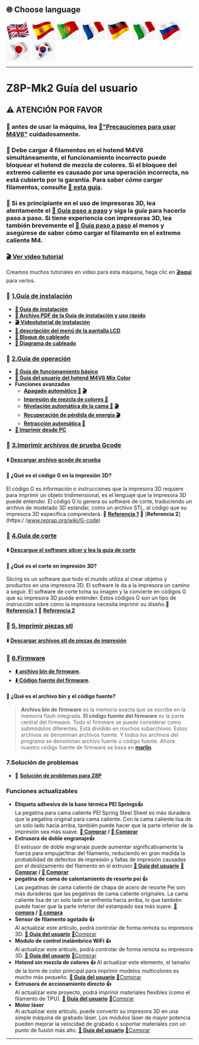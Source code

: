 ## <a id="choose-language">:globe_with_meridians: Choose language </a>
[![](./lanpic/EN.png)](./readme.md)
[![](./lanpic/ES.png)](./readme-es.md)
[![](./lanpic/PT.png)](./readme-pt.md)
[![](./lanpic/FR.png)](./readme-fr.md)
[![](./lanpic/DE.png)](./readme-de.md)
[![](./lanpic/IT.png)](./readme-it.md)
[![](./lanpic/RU.png)](./readme-ru.md)
[![](./lanpic/JP.png)](./readme-jp.md)
[![](./lanpic/KR.png)](./readme-kr.md)
<!-- [![](./lanpic/SA.png)](./readme-ar.md) -->

------
# Z8P-Mk2 Guía del usuario 
## :warning: ATENCIÓN POR FAVOR
### :loudspeaker: antes de usar la máquina, lea [:book:"Precauciones para usar M4V6"](https://github.com/ZONESTAR3D/Upgrade-kit-guide/blob/main/HOTEND/M4/M4_V6/M4V6_Precaution.md) cuidadosamente.
### :loudspeaker: Debe cargar 4 filamentos en el hotend M4V6 simultáneamente, el funcionamiento incorrecto puede bloquear el hotend de mezcla de colores. Si el bloqueo del extremo caliente es causado por una operación incorrecta, no está cubierto por la garantía. Para saber cómo cargar filamentos, consulte [:book: esta guía](https://github.com/ZONESTAR3D/Z8P/blob/main/Z8P-MK2/2-Operation_Guide/readme.md#load-filaments).
### :loudspeaker: Si es principiante en el uso de impresoras 3D, lea atentamente el [:book: Guía paso a paso][step_by_step_guide] y siga la guía para hacerlo paso a paso. Si tiene experiencia con impresoras 3D, lea también brevemente el [:book: Guía paso a paso][step_by_step_guide] al menos y asegúrese de saber cómo cargar el filamento en el extremo caliente M4.

### [:clapper: Ver video tutorial](https://github.com/ZONESTAR3D/Z8P/blob/main/Z8P-MK2/6-VideoTutorial)
Creamos muchos tutoriales en vídeo para esta máquina, haga clic en [:clapper:**aquí**](https://github.com/ZONESTAR3D/Z8P/blob/main/Z8P-MK2/6-VideoTutorial) para verlos.

### :file_folder: [1.Guía de instalación][INSTALLATION]
- **[:book: Guía de instalación][INSTALLATION]**
- **[:blue_book: Archivo PDF de la Guía de instalación y uso rápido](https://github.com/ZONESTAR3D/Z8P/tree/main/Z8P-MK2/Z8PMK2_Installation_and_quick_use_guide.pdf)**
- **[:clapper: Videotutorial de instalación](https://youtu.be/-oieO7U0LCc)**
- **[:book: descripción del menú de la pantalla LCD][LCD_MENU]**
- **[:art: Bloque de cableado](https://github.com/ZONESTAR3D/Z8P/tree/main/Z8P-MK2/1-Installation_Guide/Z8PMK2_Wiring_Block.jpg)**
- **[:art: Diagrama de cableado](https://github.com/ZONESTAR3D/Z8P/tree/main/Z8P-MK2/1-Installation_Guide/Z8PM4-MK2_Wiring_Diagram.jpg)**

### :file_folder: [2.Guía de operación][Operation_Guide]
- **[:book: Guía de funcionamiento básico][Operation_Guide]**
- **[:book: Guía del usuario del hotend M4V6 Mix Color][M4V6_Guide]**
- **Funciones avanzadas**
   - **[Apagado automático :book:][auto_shutdown] [:clapper:](https://youtu.be/SJLpmJL-tG4)**
   - **[Impresión de mezcla de colores :book:][mix_color]**
   - **[Nivelación automática de la cama :book:][auto_leveling] [:clapper:](https://youtu.be/Zoyl6PybsUk)**
   - **[Recuperación de pérdida de energía :clapper:](https://youtu.be/f-PpasByiiE)**
   - **[Retracción automática :book:][Auto_Retraction]**
- **[:book: Imprimir desde PC][PrintFromPC]**
  
### :file_folder: [3.Imprimir archivos de prueba Gcode][Test_gcode]
#### :arrow_down: [Descargar archivo gcode de prueba][Test_gcode]
#### :pencil: ¿Qué es el código G en la impresión 3D?
El código G es información o instrucciones que la impresora 3D requiere para imprimir un objeto tridimensional, es el lenguaje que la impresora 3D puede entender. El código G lo genera su software de corte, traduciendo un archivo de modelado 3D estándar, como un archivo STL, al código que su impresora 3D específica comprenderá.
:page_with_curl: [**Referencia 1**](https://beginner3dprinting.com/what-is-g-code-in-3d-printing/) :page_with_curl: [**Referencia 2**](https:/ /www.reprap.org/wiki/G-code)

### :file_folder: [4.Guía de corte][Slicing_Guide_Z8P]
#### :arrow_down: [Descargue el software silcer y lea la guía de corte][Slicing_Guide_Z8P]
#### :pencil: ¿Qué es el corte en impresión 3D?
Slicing es un software que todo el mundo utiliza al crear objetos y productos en una impresora 3D. El software le da a la impresora un camino a seguir. El software de corte toma su imagen y la convierte en códigos G que su impresora 3D puede entender. Estos códigos G son un tipo de instrucción sobre cómo la impresora necesita imprimir su diseño.:page_with_curl: [**Referencia 1**](https://loveandrobots.com/what-is-slicing-in-3d-printing/ ) :page_with_curl: [**Referencia 2**](https://en.wikipedia.org/wiki/Slicer_(3D_printing))

### :file_folder: [5. Imprimir piezas stl][PrintParts]
#### :arrow_down: [Descargar archivos stl de piezas de impresión][PrintParts]

### :link: [6.Firmware](https://github.com/ZONESTAR3D/Firmware/tree/master/Z8/Z8P/Z8PM4Pro-MK2)
- **[:arrow_down: archivo bin de firmware](https://github.com/ZONESTAR3D/Firmware/tree/master/Z8/Z8P/Z8PM4Pro-MK2).**
- **[:arrow_down: Código fuente del firmware](https://github.com/ZONESTAR3D/source-code-for-3d-printer).**
#### :pencil: ¿Qué es el archivo bin y el código fuente?
> **Archivo bin de firmware** es la memoria exacta que se escribe en la memoria flash integrada.
> **El código fuente del firmware** es la parte central del firmware. Todo el firmware se puede considerar como submódulos diferentes. Está dividido en muchos subarchivos. Estos archivos se denominan archivos fuente. Y todos los archivos del programa se denominan archivo fuente o código fuente. Ahora nuestro código fuente de firmware se basa en [**marlin**](https://www.marlinfw.org).

### 7.Solución de problemas
- :book: [**Solución de problemas para Z8P**](https://github.com/ZONESTAR3D/Z8P/tree/main/Z8P_FAQ/readme.md)

### Funciones actualizables
- **Etiqueta adhesiva de la base térmica PEI Springs:+1:**     
La pegatina para cama caliente PEI Spring Steel Sheet es más duradera que la pegatina original para cama caliente. Con la cama caliente lisa de un solo lado hacia arriba, también puede hacer que la parte inferior de la impresión sea más suave. **[:gift: Comprar](http://bit.ly/3GbI9Sr) / [:gift: Comprar](https://bit.ly/3VkmXOi)**     
- **Extrusora de doble engranaje:+1:**    
El extrusor de doble engranaje puede aumentar significativamente la fuerza para empujar/tirar del filamento, reduciendo en gran medida la probabilidad de defectos de impresión y fallas de impresión causadas por el deslizamiento del filamento en el extrusor.**[:book: Guía del usuario](https://bit.ly/UM_BMG)** **[:gift: Comprar](https://bit.ly/46Vyd9H) / [:gift: Comprar](https://bit.ly/AE_4xBMG)**
- **pegatina de cama de calentamiento de resorte pei :+1:**       
Las pegatinas de cama caliente de chapa de acero de resorte Pei son más duraderas que las pegatinas de cama caliente originales. La cama caliente lisa de un solo lado se enfrenta hacia arriba, lo que también puede hacer que la parte inferior del estampado sea más suave. **[:gift: compra](http://bit.ly/3GbI9Sr) / [:gift: compra](https://bit.ly/3VkmXOi)**
- **Sensor de filamento agotado :+1:**    
Al actualizar este artículo, podrá controlar de forma remota su impresora 3D. **[:book: Guía del usuario][guide_FROD]** [:gift:Comprar](https://www.aliexpress.com/item/4001309957376.html)
- **Módulo de control inalámbrico WiFi :+1:**    
Al actualizar este artículo, podrá controlar de forma remota su impresora 3D. **[:book: Guía del usuario][guide_WIFI]** [:gift:Comprar](https://www.aliexpress.com/item/1005002378551489.html)
- **Hotend sin mezcla de colores :+1:**
Al actualizar este elemento, el tamaño de la torre de color principal para imprimir modelos multicolores es mucho más pequeño. **[:book: Guía del usuario][guide_E4]** [:gift:Comprar](https://www.aliexpress.com/item/1005002951777699.html)
- **Extrusora de accionamiento directo :+1:**    
Al actualizar este proyecto, podrá imprimir materiales flexibles (como el filamento de TPU). **[:book: Guía del usuario][guide_DDE]** [:gift:Comprar](https://www.aliexpress.com/item/1005002847644867.html)
- **Motor láser**    
Al actualizar este artículo, puede convertir su impresora 3D en una simple máquina de grabado láser. Los módulos láser de mayor potencia pueden mejorar la velocidad de grabado o soportar materiales con un punto de fusión más alto. **[:book: Guía del usuario][guide_Laser]** [:gift:Comprar](https://www.aliexpress.com/item/1005004908160260.html)

-----
[step_by_step_guide]: https://github.com/ZONESTAR3D/Z8P/blob/main/Z8P-MK2/step_by_step.md
[INSTALLATION]: https://github.com/ZONESTAR3D/Z8P/tree/main/Z8P-MK2/1-Installation_Guide
[Operation_Guide]: https://github.com/ZONESTAR3D/Z8P/tree/main/Z8P-MK2/2-Operation_Guide
[M4V6_Guide]: https://github.com/ZONESTAR3D/Upgrade-kit-guide/tree/main/HOTEND/M4%20%204-IN-1-OUT%20Mixing%20Color%20Hotend/M4_V6
[Test_gcode]: https://github.com/ZONESTAR3D/Z8P/tree/main/Z8P-MK2/3-TestGcode
[Slicing_Guide_Z8P]: https://github.com/ZONESTAR3D/Z8P/tree/main/Z8P-MK2/4-SlicingGuide
[PrintParts]: https://github.com/ZONESTAR3D/Z8P/tree/main/Z8P-MK2/5-PrintParts/
[LCD_MENU]: https://github.com/ZONESTAR3D/Z8P/tree/main/Z8P-MK2/2-Operation_Guide/DWIN_LCD_screen_Menu_Description
[mix_color]: https://github.com/ZONESTAR3D/Document-and-User-Guide/tree/master/Mixing_Color
[auto_leveling]: https://github.com/ZONESTAR3D/Z8P/tree/main/Z8P-MK2/2-Operation_Guide/Bed_Auto_Leveling
[auto_shutdown]: https://github.com/ZONESTAR3D/Z8P/tree/main/Z8P-MK2/2-Operation_Guide/Auto_Shut_Down
[Auto_Retraction]: https://github.com/ZONESTAR3D/Z8P/tree/main/Z8P-MK2/2-Operation_Guide/Auto_Retraction
[PrintFromPC]: https://github.com/ZONESTAR3D/Z8P/tree/main/Z8P-MK2/2-Operation_Guide/PrintFromPC
[guide_FROD]: https://github.com/ZONESTAR3D/Upgrade-kit-guide/tree/main/FROD
[guide_WIFI]: https://github.com/ZONESTAR3D/Upgrade-kit-guide/tree/main/FROD
[guide_E4]: https://github.com/ZONESTAR3D/Upgrade-kit-guide/tree/main/HOTEND/E4%204-IN-1-OUT%20Non-Mixing%20Color%20Hotend
[guide_DDE]: https://github.com/ZONESTAR3D/Upgrade-kit-guide/tree/main/Direct_Drive_Extrruder
[guide_Laser]: https://github.com/ZONESTAR3D/Upgrade-kit-guide/tree/main/Laser_Engraving
